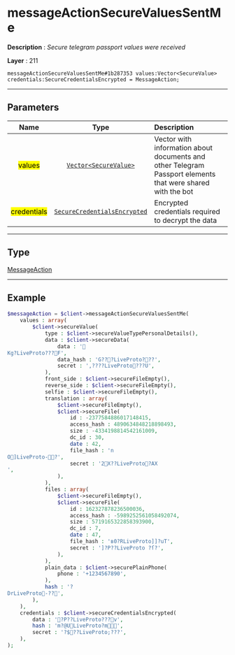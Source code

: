 # messageActionSecureValuesSentMe

**Description** : *Secure telegram passport values were received*

**Layer** : 211

```tl
messageActionSecureValuesSentMe#1b287353 values:Vector<SecureValue> credentials:SecureCredentialsEncrypted = MessageAction;
```

---

## Parameters

| Name | Type | Description |
| :---: | :---: | :--- |
| <mark>values</mark> | [`Vector<SecureValue>`](type/SecureValue) | Vector with information about documents and other Telegram Passport elements that were shared with the bot |
| <mark>credentials</mark> | [`SecureCredentialsEncrypted`](type/SecureCredentialsEncrypted) | Encrypted credentials required to decrypt the data |

---

## Type

[MessageAction](type/MessageAction)

---

## Example

```php
$messageAction = $client->messageActionSecureValuesSentMe(
	values : array(
		$client->secureValue(
			type : $client->secureValueTypePersonalDetails(),
			data : $client->secureData(
				data : '
Kg?LiveProto???F',
				data_hash : 'G???LiveProto???',
				secret : ',????LiveProto???U',
			),
			front_side : $client->secureFileEmpty(),
			reverse_side : $client->secureFileEmpty(),
			selfie : $client->secureFileEmpty(),
			translation : array(
				$client->secureFileEmpty(),
				$client->secureFile(
					id : -2377584886017148415,
					access_hash : 4890634848218898493,
					size : -4334198814542161009,
					dc_id : 30,
					date : 42,
					file_hash : 'nO]LiveProto-?',
					secret : '2X??LiveProto?AX
',
				),
			),
			files : array(
				$client->secureFileEmpty(),
				$client->secureFile(
					id : 162327878236500036,
					access_hash : -5989252561058492074,
					size : 5719165322858393900,
					dc_id : 7,
					date : 47,
					file_hash : 'в0?RLiveProto]]?uT',
					secret : ']?P??LiveProto ?ſ?',
				),
			),
			plain_data : $client->securePlainPhone(
				phone : '+1234567890',
			),
			hash : '?
DrLiveProto-??',
		),
	),
	credentials : $client->secureCredentialsEncrypted(
		data : '?P??LiveProto???v',
		hash : 'm?@ULiveProto?m',
		secret : '?$??LiveProto;???',
	),
);
```